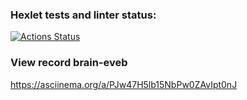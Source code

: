 ### Hexlet tests and linter status:
[![Actions Status](https://github.com/Gold777a/python-project-49/workflows/hexlet-check/badge.svg)](https://github.com/Gold777a/python-project-49/actions)
### View record brain-eveb
https://asciinema.org/a/PJw47H5lb15NbPw0ZAvIpt0nJ
